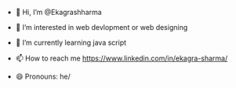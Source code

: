 - 👋 Hi, I’m @Ekagrashharma
- 👀 I’m interested in web devlopment or web designing 
- 🌱 I’m currently learning java script 

- 📫 How to reach me https://www.linkedin.com/in/ekagra-sharma/
- 😄 Pronouns: he/


